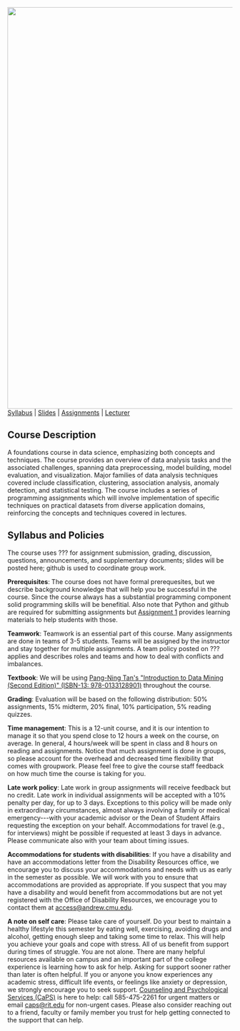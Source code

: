 [<img width=900 src="https://github.com/hil-se/fse/blob/master/img/title.png?raw=yes">](https://github.com/hil-se/fse/blob/master/README.md)   
[Syllabus](https://github.com/hil-se/fse/blob/master/README.md) |
[Slides](https://github.com/hil-se/fse/blob/master/slides.md) |
[Assignments](https://github.com/hil-se/fse/tree/master/assignments/README.md) |
[Lecturer](http://azhe825.github.io) 

## Course Description
A foundations course in data science, emphasizing both concepts and techniques. The course provides an overview of data analysis tasks and the associated challenges, spanning data preprocessing, model building, model evaluation, and visualization. Major families of data analysis techniques covered include classification, clustering, association analysis, anomaly detection, and statistical testing. The course includes a series of programming assignments which will involve implementation of specific techniques on practical datasets from diverse application domains, reinforcing the concepts and techniques covered in lectures.

## Syllabus and Policies
The course uses ??? for assignment submission, grading, discussion, questions, announcements, and supplementary documents; slides will be posted here; github is used to coordinate group work.

**Prerequisites**: The course does not have formal prerequesites, but we describe background knowledge that will help you be successful in the course. Since the course always has a substantial programming component solid programming skills will be benefitial. Also note that Python and github are required for submitting assignments but [Assignment 1](https://github.com/hil-se/fse/blob/master/assignments/assignment1.md) provides learning materials to help students with those.

**Teamwork**: Teamwork is an essential part of this course. Many assignments are done in teams of 3-5 students. Teams will be assigned by the instructor and stay together for multiple assignments. A team policy posted on ??? applies and describes roles and teams and how to deal with conflicts and imbalances.

**Textbook**: We will be using [Pang-Ning Tan's "Introduction to Data Mining (Second Edition)" (ISBN-13: 978-0133128901)](https://www-users.cs.umn.edu/~kumar001/dmbook/index.php) throughout the course.

**Grading**: Evaluation will be based on the following distribution: 50% assignments, 15% midterm, 20% final, 10% participation, 5% reading quizzes.

**Time management**: This is a 12-unit course, and it is our intention to manage it so that you spend close to 12 hours a week on the course, on average. In general, 4 hours/week will be spent in class and 8 hours on reading and assignments. Notice that much assignment is done in groups, so please account for the overhead and decreased time flexibility that comes with groupwork. Please feel free to give the course staff feedback on how much time the course is taking for you.

**Late work policy**: Late work in group assignments will receive feedback but no credit. Late work in individual assignments will be accepted with a 10% penalty per day, for up to 3 days. Exceptions to this policy will be made only in extraordinary circumstances, almost always involving a family or medical emergency---with your academic advisor or the Dean of Student Affairs requesting the exception on your behalf. Accommodations for travel (e.g., for interviews) might be possible if requested at least 3 days in advance. Please communicate also with your team about timing issues.

**Accommodations for students with disabilities**: If you have a disability and have an accommodations letter from the Disability Resources office, we encourage you to discuss your accommodations and needs with us as early in the semester as possible. We will work with you to ensure that accommodations are provided as appropriate. If you suspect that you may have a disability and would benefit from accommodations but are not yet registered with the Office of Disability Resources, we encourage you to contact them at access@andrew.cmu.edu.

**A note on self care**: Please take care of yourself. Do your best to maintain a healthy lifestyle this semester by eating well, exercising, avoiding drugs and alcohol, getting enough sleep and taking some time to relax. This will help you achieve your goals and cope with stress. All of us benefit from support during times of struggle. You are not alone. There are many helpful resources available on campus and an important part of the college experience is learning how to ask for help. Asking for support sooner rather than later is often helpful. If you or anyone you know experiences any academic stress, difficult life events, or feelings like anxiety or depression, we strongly encourage you to seek support. [Counseling and Psychological Services (CaPS)](https://www.rit.edu/studentaffairs/counseling/) is here to help: call 585-475-2261 for urgent matters or email <caps@rit.edu> for non-urgent cases. Please also consider reaching out to a friend, faculty or family member you trust for help getting connected to the support that can help.

